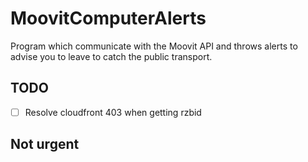 # MoovitComputerAlerts
Program which communicate with the Moovit API and throws alerts to advise you to leave to catch the public transport.

## TODO

- [ ] Resolve cloudfront 403 when getting rzbid

## Not urgent

 
